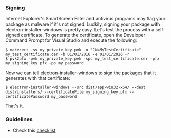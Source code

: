 ### Signing
Internet Explorer's SmartScreen Filter and antivirus programs may flag your package as malware if it's not signed. Luckily, signing your package with electron-installer-windows is pretty easy. Let's test the process with a self-signed certificate.
To generate the certificate, open the Developer Command Prompt for Visual Studio and execute the following:
```
$ makecert -sv my_private_key.pvk -n "CN=MyTestCertificate" my_test_certificate.cer -b 01/01/2016 -e 01/01/2026 -r
$ pvk2pfx -pvk my_private_key.pvk -spc my_test_certificate.cer -pfx my_signing_key.pfx -po my_password
```

Now we can tell electron-installer-windows to sign the packages that it generates with that certificate:
```
$ electron-installer-windows --src dist/app-win32-x64/ --dest dist/installers/ --certificateFile my_signing_key.pfx --certificatePassword my_password
```

That's it.

### Guidelines
* Check this [checklist](https://www.electron.build/code-signing#windows)
